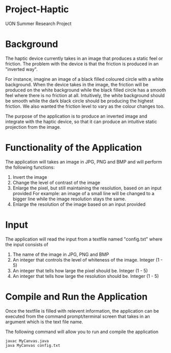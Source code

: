 # Project-Haptic
UON Summer Research Project

# Background

The haptic device currently takes in an image that produces a static feel or friction. The problem with the device is that the friction is produced in an "inverted way".

For instance, imagine an image of a black filled coloured circle with a white background. When the device takes in the image, the friction will be produced on the white background while the black filled circle has a smooth feel where there is no friction at all. Intuitively, the white background should be smooth while the dark black circle should be producing the highest friction. We also wanted the friction level to vary as the colour changes too.

The purpose of the application is to produce an inverted image and integrate with the haptic device, so that it can produce an intuitive static projection from the image.

# Functionality of the Application

The application will takes an image in JPG, PNG and BMP and will perform the following functions:
 1. Invert the image
 2. Change the level of contrast of the image
 3. Enlarge the pixel, but still maintaining the resolution, based on an input provided
    For example: an image of a small line will be changed to a bigger line while the image resolution stays the same.
 4. Enlarge the resolution of the image based on an input provided

# Input

The application will read the input from a textfile named "config.txt" where the input consists of
 1. The name of the image in JPG, PNG and BMP
 2. An integer that controls the level of whiteness of the image. Integer (1 - 5)
 3. An integer that tells how large the pixel should be. Integer (1 - 5)
 4. An integer that tells how large the resolution should be. Integer (1 - 5)
 
 # Compile and Run the Application

Once the textfile is filled with relevent information, the application can be executed from the command prompt/terminal screen that takes in an argument which is the text file name.

The following command will allow you to run and compile the application

```
javac MyCanvas.java
java MyCanvas config.txt
```

